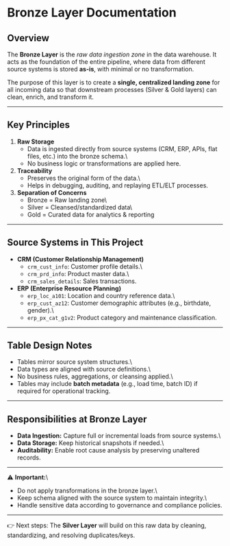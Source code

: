 # Bronze Layer Documentation

## Overview

The **Bronze Layer** is the *raw data ingestion zone* in the data
warehouse. It acts as the foundation of the entire pipeline, where data
from different source systems is stored **as-is**, with minimal or no
transformation.

The purpose of this layer is to create a **single, centralized landing
zone** for all incoming data so that downstream processes (Silver & Gold
layers) can clean, enrich, and transform it.

------------------------------------------------------------------------

## Key Principles

1.  **Raw Storage**
    -   Data is ingested directly from source systems (CRM, ERP, APIs,
        flat files, etc.) into the bronze schema.\
    -   No business logic or transformations are applied here.
2.  **Traceability**
    -   Preserves the original form of the data.\
    -   Helps in debugging, auditing, and replaying ETL/ELT processes.
3.  **Separation of Concerns**
    -   Bronze = Raw landing zone\
    -   Silver = Cleansed/standardized data\
    -   Gold = Curated data for analytics & reporting

------------------------------------------------------------------------

## Source Systems in This Project

-   **CRM (Customer Relationship Management)**
    -   `crm_cust_info`: Customer profile details.\
    -   `crm_prd_info`: Product master data.\
    -   `crm_sales_details`: Sales transactions.
-   **ERP (Enterprise Resource Planning)**
    -   `erp_loc_a101`: Location and country reference data.\
    -   `erp_cust_az12`: Customer demographic attributes (e.g.,
        birthdate, gender).\
    -   `erp_px_cat_g1v2`: Product category and maintenance
        classification.

------------------------------------------------------------------------

## Table Design Notes

-   Tables mirror source system structures.\
-   Data types are aligned with source definitions.\
-   No business rules, aggregations, or cleansing applied.\
-   Tables may include **batch metadata** (e.g., load time, batch ID) if
    required for operational tracking.

------------------------------------------------------------------------

## Responsibilities at Bronze Layer

-   **Data Ingestion:** Capture full or incremental loads from source
    systems.\
-   **Data Storage:** Keep historical snapshots if needed.\
-   **Auditability:** Enable root cause analysis by preserving unaltered
    records.

------------------------------------------------------------------------

⚠️ **Important:**\
- Do not apply transformations in the bronze layer.\
- Keep schema aligned with the source system to maintain integrity.\
- Handle sensitive data according to governance and compliance policies.

------------------------------------------------------------------------

👉 Next steps: The **Silver Layer** will build on this raw data by
cleaning, standardizing, and resolving duplicates/keys.
